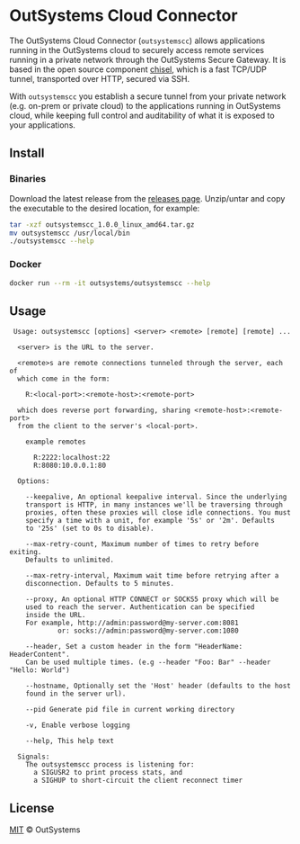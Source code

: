 # OutSystems Cloud Connector

The OutSystems Cloud Connector (`outsystemscc`) allows applications running in the OutSystems cloud to securely access remote services running in a private network through the OutSystems Secure Gateway. It is based in the open source component [chisel](https://github.com/jpillora/chisel), which is a fast TCP/UDP tunnel, transported over HTTP, secured via SSH. 

With `outsystemscc` you establish a secure tunnel from your private network (e.g. on-prem or private cloud) to the applications running in OutSystems cloud, while keeping full control and auditability of what it is exposed to your applications.

## Install

### Binaries
Download the latest release from the [releases page](https://github.com/OutSystems/cloud-connector/releases/latest). 
Unzip/untar and copy the executable to the desired location, for example:
```sh
tar -xzf outsystemscc_1.0.0_linux_amd64.tar.gz
mv outsystemscc /usr/local/bin
./outsystemscc --help
```

### Docker

```sh
docker run --rm -it outsystems/outsystemscc --help
```

## Usage
```plain
 Usage: outsystemscc [options] <server> <remote> [remote] [remote] ...

  <server> is the URL to the server.

  <remote>s are remote connections tunneled through the server, each of
  which come in the form:

    R:<local-port>:<remote-host>:<remote-port>

  which does reverse port forwarding, sharing <remote-host>:<remote-port>
  from the client to the server's <local-port>.

    example remotes

      R:2222:localhost:22
      R:8080:10.0.0.1:80
    
  Options:

    --keepalive, An optional keepalive interval. Since the underlying
    transport is HTTP, in many instances we'll be traversing through
    proxies, often these proxies will close idle connections. You must
    specify a time with a unit, for example '5s' or '2m'. Defaults
    to '25s' (set to 0s to disable).

    --max-retry-count, Maximum number of times to retry before exiting.
    Defaults to unlimited.

    --max-retry-interval, Maximum wait time before retrying after a
    disconnection. Defaults to 5 minutes.

    --proxy, An optional HTTP CONNECT or SOCKS5 proxy which will be
    used to reach the server. Authentication can be specified
    inside the URL.
    For example, http://admin:password@my-server.com:8081
            or: socks://admin:password@my-server.com:1080

    --header, Set a custom header in the form "HeaderName: HeaderContent".
    Can be used multiple times. (e.g --header "Foo: Bar" --header "Hello: World")

    --hostname, Optionally set the 'Host' header (defaults to the host
    found in the server url).

	--pid Generate pid file in current working directory

    -v, Enable verbose logging

    --help, This help text

  Signals:
    The outsystemscc process is listening for:
      a SIGUSR2 to print process stats, and
      a SIGHUP to short-circuit the client reconnect timer
```

## License

[MIT](https://github.com/outsystems/cloud-connector/blob/master/LICENSE) © OutSystems